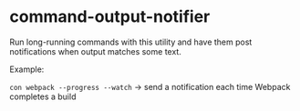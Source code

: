 # command-output-notifier

Run long-running commands with this utility and have them post notifications when output matches some text.

Example:

`con webpack --progress --watch` -> send a notification each time Webpack completes a build
